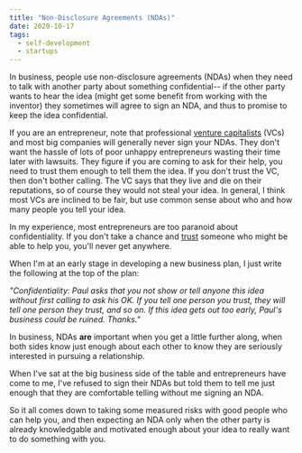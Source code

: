 ```yaml
---
title: "Non-Disclosure Agreements (NDAs)"
date: 2020-10-17
tags:
  - self-development
  - startups
---
```


<p>In business, people use non-disclosure agreements (NDAs) when they
need to talk with another party about something confidential-- if the
other party wants to hear the idea (might get some benefit from
working with the inventor) they sometimes will agree to sign an NDA,
and thus to promise to keep the idea confidential.

</p><p>If you are an entrepreneur, note that professional <a href="/venture.html">venture capitalists</a> (VCs) and most big
companies will generally never sign your NDAs. They don't want the
hassle of lots of poor unhappy entrepreneurs wasting their time later
with lawsuits. They figure if you are coming to ask for their help,
you need to trust them enough to tell them the idea. If you don't
trust the VC, then don't bother calling. The VC says that they live
and die on their reputations, so of course they would not steal your
idea. In general, I think most VCs are inclined to be fair, but use
common sense about who and how many people you tell your idea.

</p><p>In my experience, most entrepreneurs are too paranoid about
confidentiality. If you don't take a chance and
<a href="/trust.html">trust</a> someone who might be able to help you,
you'll never get anywhere.

</p><p>When I'm at an early stage in developing a new business plan, I
just write the following at the top of the plan:

</p><p><i>"Confidentiality: Paul asks that you not show or tell anyone
this idea without first calling to ask his OK. If
you tell one person you trust, they will tell one person they trust,
and so on. If this idea gets out too early, Paul's business could be
ruined. Thanks."</i>

</p><p>In business, NDAs <b>are</b> important when you get a little
further along, when both sides know just enough about each other to
know they are seriously interested in pursuing a relationship.

</p><p>When I've sat at the big business side of the table and
entrepreneurs have come to me, I've refused to sign their NDAs but
told them to tell me just enough that they are comfortable telling
without me signing an NDA.

</p><p>So it all comes down to taking some measured risks with good people
who can help you, and then expecting an NDA only when the other party
is already knowledgable and motivated enough about your idea to really
want to do something with you.

</p></td>
